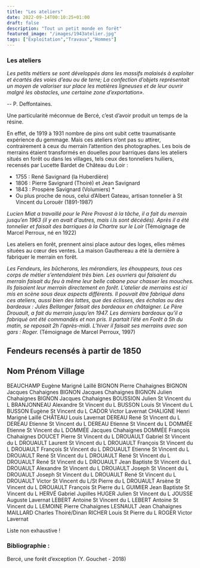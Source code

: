 ```yaml
---
title: "Les ateliers"
date: 2022-09-14T00:10:25+01:00
draft: false
description: "Tout un petit monde en forêt"
featured_image: "/images/1943atelier.jpg"
tags: ["Exploitation","Travaux","Hommes"]
---
```

### Les ateliers

*Les petits métiers se sont développés dans les massifs malaisés à exploiter et écartés des voies d’eau ou
de terre; La confection d’objets représentait un moyen de valoriser sur place les matières ligneuses et de
leur ouvrir malgré les obstacles, une certaine zone d’exportation»*.
 
-- P. Deffontaines.

Une particularité méconnue de Bercé, c’est d’avoir produit un temps de la résine.

En effet, de 1919 à 1931 nombre de pins ont subit cette traumatisante expérience du gemmage.
Mais ces ateliers n’ont pas su attirer, contrairement à ceux du merrain l’attention des photographes. 
Les bois de merrains étaient transformés en douelles pour barriques dans les ateliers situés en forêt ou
dans les villages, tels ceux des tonneliers huiliers, recensés par Lucette Bardet de Château du Loir :
* 1755 : René Savignard (la Huberdière)
* 1806 : Pierre Savignard (Thoiré) et Jean Savignard
* 1843 : Prospère Savignard (Volumiers) * 
* Ou plus proche de nous, celui d’Albert Gateau, artisan tonnelier à St Vincent du Lorouër (1891-1987)

*Lucien Miat a travaillé pour le Père Provost à la tâche, il a fait du merrain jusqu’en 1963 (il y en avait
d’autres, mais i.ls sont décédés).
Après il a été tonnelier et faisait des barriques à la Chartre sur le Loir*
(Témoignage de Marcel Perroux, né en 1922)

Les ateliers en forêt, prennent ainsi place autour des loges, elles mêmes situées au cœur des ventes.
La maison Gauthereau a été la dernière à fabriquer le merrain en forêt.

*Les Fendeurs, les bûcherons, les mérandiers, les éhouppeurs, 
tous ces corps de métier s’entendaient très bien.
Les ouvriers qui faisaient du merrain faisait du feu à même 
leur belle cabane pour chasser les mouches.
Ils faisaient leur merrain directement en forêt.*
*L’atelier de merrains est ici mis en scène sous deux aspects différents.
Il pouvait être fabriqué dans ces ateliers, aussi bien des lattes, 
que des éclisses, des échalas ou des
bardeaux : Jules Bellanger faisait des bardeaux en châtaigner.
Le Père Drouault, a fait du merrain jusqu’en 1947.
Les derniers bardeaux qu’il a fabriqué ont été commandés et non pris.
Il partait l’été en Forêt à 5h du matin, se reposait 2h l’après-midi.
L’hiver il faisait ses merrains avec son gars : Roger.*
(Témoignage de Marcel Perroux, 1997)

## Fendeurs recensés à partir de 1850

   ## Nom	Prénom	Village
   
  BEAUCHAMP	Eugène	Marigné Laillé
  BIGNON	Pierre	   Chahaignes
  BIGNON	Jacques	   Chahaignes
  BIGNON	Jacques	   Chahaignes
  BIGNON	Julien	   Chahaignes
  BIGNON	Jacques	   Chahaignes
  BOUSSION Julien	   St Vincent du L
  BRANJONNEAU	Alexandre	St Vincent du L
  BUSSON 	Louis	St Vincent du L
  BUSSON 	Eugène	St Vincent du L
  CADOR	Victor	Lavernat
  CHALIGNE	Henri	Marigné Laillé
  CHÂTEAU	Louis	Lavernat
  DEREAU	René	St Vincent du L
  DEREAU	Etienne	St Vincent du L
  DEREAU	Etienne	St Vincent du L
  DOMMÉE	Etienne	St Vincent du L
  DOMMÉE	Jacques	Chahaignes
  DOMMÉE	François	Chahaignes
  DOUCET	Pierre	St Vincent du L
  DROUAULT	Gabriel 	St Vincent du L
  DROUAULT	Laurent	St Vincent du L
  DROUAULT	François	St Vincent du L
  DROUAULT	François	St Vincent du L
  DROUAULT	Etienne	St Vincent du L
  DROUAULT	René	St Vincent du L
  DROUAULT	René	St Vincent du L
  DROUAULT	René	St Vincent du L
  DROUAULT	Jean Baptiste	St Vincent du L
  DROUAULT	Alexandre	St Vincent du L
  DROUAULT	Joseph	St Vincent du L
  DROUAULT	Joseph	St Vincent du L
  DROUAULT	René	St Vincent du L
  DROUAULT	Victor	St Vincent du L/St Pierre du L
  DROUAULT	Arsène	St Vincent du L
  DROUAULT	François	St Pierre du L
  GUIMIER	Jean Baptiste	St Vincent du L
  HERVÉ	Gabriel	Jupilles
  HUGER	Julien	St Vincent du L
  JOUSSE	Auguste	Lavernat
  LEBERT	Antoine	St Vincent du L
  LEBERT	Antoine	St Vincent du L
  LEMOINE	Pierre	Chahaignes
  LESNAULT	Jean	Chahaignes
  MAILLARD	Charles	Thoiré/Dinan
  RICHER	Louis	St Pierre du L
  ROGER	Victor	Lavernat 
  
  Liste non exhaustive !

### Bibliographie :

Bercé, une forêt d’exception (Y. Gouchet - 2018)

